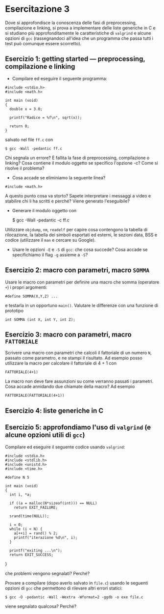 # Esercitazione 3 #

Dove si approfondisce la conoscenza delle fasi di preprocessing, compilazione e
linking, si prova a implementare delle liste generiche in C e si studiano più
approfonditamente le caratteristiche di `valgrind` e alcune opzioni di `gcc`
(rassegnandoci all'idea che un programma che passa tutti i test può comunque
essere scorretto).

## Esercizio 1: getting started — preprocessing, compilazione e linking ##

* Compilare ed eseguire il seguente programma:

```
#include <stdio.h>
#include <math.h>

int main (void)
{
  double x = 3.0;

  printf("Radice = %f\n", sqrt(x));

  return 0;
}
```

salvato nel file `ff.c` con

    $ gcc -Wall -pedantic ff.c

Chi segnala un errore? È fallita la fase di preprocessing, compilazione o
linking? Cosa contiene il modulo oggetto se specifico l'opzione -c? Come si
risolve il problema?

* Cosa accade se eliminiamo la seguente linea?

```
#include <math.h>
```

A questo punto cosa va storto? Sapete interpretare i messaggi a video e
stabilire chi li ha scritti e perché? Viene generato l'eseguibile?

* Generare il modulo oggetto con

    $ gcc -Wall -pedantic -c ff.c

Utilizzare `objdump`, `nm`, `readelf` per capire cosa contengono la tabella di
rilocazione, la tabella dei simboli esportati ed esterni, le sezioni data, BSS
e codice (utilizzare il `man` e cercare su Google).

* Usare le opzioni `-E` e `-S` di `gcc`: che cosa succede? Cosa accade se specifichiamo il flag `-g` assieme a `-S`?

## Esercizio 2: macro con parametri, macro `SOMMA` ##

Usare le macro con parametri per definire una macro che somma (operatore `+`) i propri argomenti:

    #define SOMMA(X,Y,Z) ...

e testarla in un opportuno `main()`. Valutare le differenze con una funzione di prototipo

    int SOMMA (int X, int Y, int Z);

## Esercizio 3: macro con parametri, macro `FATTORIALE` ##

Scrivere una macro con parametri che calcoli il fattoriale di un numero `N`, passato come parametro, e ne stampi il risultato. Ad esempio posso utilizzare la macro per calcolare il fattoriale di 4 + 1 con

    FATTORIALE(4+1)

La macro non deve fare assunzioni su come verranno passati i parametri. Cosa accade annidando due chiamate della macro? Ad esempio

    FATTORIALE(FATTORIALE(4+1))

## Esercizio 4: liste generiche in C ##

## Esercizio 5: approfondiamo l'uso di `valgrind` (e alcune opzioni utili di `gcc`) ##

Compilare ed eseguire il seguente codice usando `valgrind`:

    #include <stdio.h>
    #include <stdlib.h>
    #include <unistd.h>
    #include <time.h>

    #define N 5

    int main (void)
    {
      int i, *a;
     
      if ((a = malloc(N*sizeof(int))) == NULL)
        return EXIT_FAILURE; 

      srand(time(NULL));

      i = 0;
      while (i < N) {
        a[++i] = rand() % 2;
        printf("iterazione %d\n", i);
      }

      printf("exiting ...\n");
      return EXIT_SUCCESS;
}

che problemi vengono segnalati? Perché?

Provare a compilare (dopo averlo salvato in `file.c`) usando le seguenti opzioni di `gcc` che permettono di rilevare altri errori statici:

    $ gcc -O -pedantic -Wall -Wextra -Wformat=2 -ggdb -o exe file.c

viene segnalato qualcosa? Perché?
